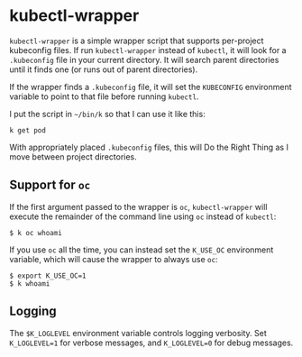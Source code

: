 # kubectl-wrapper

`kubectl-wrapper` is a simple wrapper script that supports per-project
kubeconfig files. If run `kubectl-wrapper` instead of `kubectl`, it
will look for a `.kubeconfig` file in your current directory. It will
search parent directories until it finds one (or runs out of parent
directories).

If the wrapper finds a `.kubeconfig` file, it will set the
`KUBECONFIG` environment variable to point to that file before running
`kubectl`.

I put the script in `~/bin/k` so that I can use it like this:

```
k get pod
```

With appropriately placed `.kubeconfig` files, this will Do the Right
Thing as I move between project directories.

## Support for `oc`

If the first argument passed to the wrapper is `oc`, `kubectl-wrapper`
will execute the remainder of the command line using `oc` instead of
`kubectl`:

```
$ k oc whoami
```

If you use `oc` all the time, you can instead set the `K_USE_OC`
environment variable, which will cause the wrapper to always use `oc`:

```
$ export K_USE_OC=1
$ k whoami
```

## Logging

The `$K_LOGLEVEL` environment variable controls logging verbosity. Set
`K_LOGLEVEL=1` for verbose messages, and `K_LOGLEVEL=0` for debug
messages.

